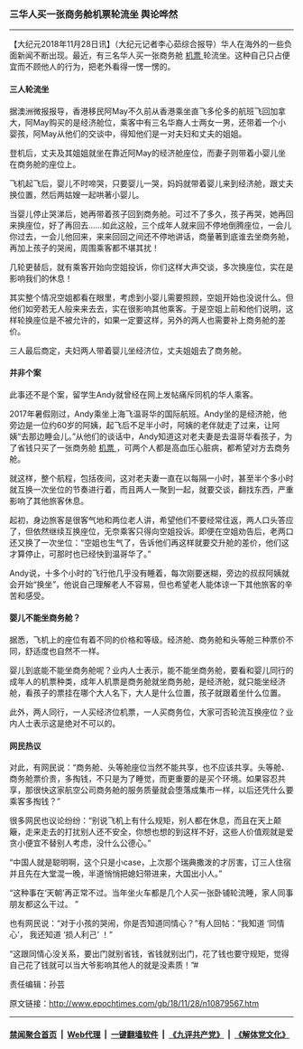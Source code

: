 ### 三华人买一张商务舱机票轮流坐 舆论哗然
------------------------

<p>
 【大纪元2018年11月28日讯】（大纪元记者李心茹综合报导）华人在海外的一些负面新闻不断出现。最近，有三名华人买一张商务舱
 <a href="http://www.epochtimes.com/gb/tag/%E6%9C%BA%E7%A5%A8.html">
  机票
 </a>
 轮流坐。这种自己只占便宜而不顾他人的行为，把老外看得一愣一愣的。
</p>
<h4>
 三人轮流坐
</h4>
<p>
 据澳洲微报报导，香港移民阿May不久前从香港乘坐直飞多伦多的航班飞回加拿大，阿May购买的是经济舱位，乘客中有三名华裔人士两女一男，还带着一个小婴孩，阿May从他们的交谈中，得知他们是一对夫妇和丈夫的姐姐。
</p>
<p>
 登机后，丈夫及其姐姐就坐在靠近阿May的经济舱座位，而妻子则带着小婴儿坐在商务舱的座位上。
</p>
<p>
 飞机起飞后，婴儿不时啼哭，只要婴儿一哭，妈妈就带着婴儿来到经济舱，跟丈夫换位置，然后两姑嫂一起哄著小婴儿。
</p>
<p>
 当婴儿停止哭涕后，她再带着孩子回到商务舱。可过不了多久，孩子再哭，她再回来换座位，好了再回去……如此这般，三个成年人就来回不停地倒腾座位，一会儿你过去，一会儿他回来，来来回回之间还不停地讲话，商量著到底谁去坐商务舱，再加上孩子的哭闹，周围乘客都不堪其扰！
</p>
<p>
 几轮更替后，就有乘客开始向空姐投诉，你们这样大声交谈，多次换座位，实在是影响我们的休息！
</p>
<p>
 其实整个情况空姐都看在眼里，考虑到小婴儿需要照顾，空姐开始也没说什么。但他们如旁若无人般来来去去，实在很影响其他乘客。于是空姐上前和他们说明，这样轮换座位是不被允许的，如果一定要这样，另外的两人也需要补上商务舱的差价。
</p>
<p>
 三人最后商定，夫妇两人带着婴儿坐经济位，丈夫姐姐去了商务舱。
</p>
<h4>
 并非个案
</h4>
<p>
 此事还不是个案，留学生Andy就曾经在网上发帖痛斥同机的华人乘客。
</p>
<p>
 2017年暑假刚过，Andy乘坐上海飞温哥华的国际航班。Andy坐的是经济舱，他旁边是一位约60岁的阿姨，起飞后不足半小时，阿姨的老伴就走了过来，让阿姨“去那边睡会儿。”从他们的谈话中，Andy知道这对老夫妻是去温哥华看孩子，为了省钱只买了一张商务舱
 <a href="http://www.epochtimes.com/gb/tag/%E6%9C%BA%E7%A5%A8.html">
  机票
 </a>
 ，可两个人都是高血压心脏病，都希望对方去商务舱。
</p>
<p>
 就这样，整个航程，包括夜间，这对老夫妻一直在以每隔一小时，甚至半个多小时就互换一次坐位的节奏进行着，而且两人一聚到一起，就要交谈，翻找东西，严重影响了其他旅客休息。
</p>
<p>
 起初，身边旅客是很客气地和两位老人讲，希望他们不要经常往返，两人口头答应了，但依然继续互换座位，无奈乘客只得向空姐投诉。即便在空姐劝告后，老两口还又换了一次坐位：“空姐也生气了，告诉他们再这样就要交升舱的差价，他们这才算停止，可那时也已经快到温哥华了。”
</p>
<p>
 Andy说，十多个小时的飞行他几乎没有睡着，每次刚要迷糊，旁边的叔叔阿姨就会开始“换坐”，他说自己理解老人不容易，但也希望老人能体谅一下其他旅客的辛苦和感受。
</p>
<h4>
 婴儿不能坐商务舱？
</h4>
<p>
 据悉，飞机上的座位有着不同的价格和等级。经济舱、商务舱和头等舱三种票价不同，舒适度也自然不一样。
</p>
<p>
 婴儿到底能不能坐商务舱呢？业内人士表示，能不能坐商务舱，要看和婴儿同行的成年人的机票种类，成年人机票是商务舱就坐商务舱，是经济舱，就只能坐经济舱，看孩子的票挂在哪个大人名下，大人是什么位置，孩子就跟着坐什么位置。
</p>
<p>
 此外，两人同行，一人买经济位机票，一人买商务位，大家可否轮流互换座位？业内人士表示这是绝对不可以的。
</p>
<h4>
 网民热议
</h4>
<p>
 对此，有网民说：“商务舱、头等舱座位当然不能共享，也不应该共享。头等舱、商务舱票价贵，多掏钱，不只是为了睡觉，而更重要的是买个环境。如果容忍共享，那很快这家航空公司商务舱的服务质量就会堕落成集市一样，以后还凭什么要乘客多掏钱？”
</p>
<p>
 很多网民也议论纷纷：“别说飞机上有什么规矩，别人都在休息，而且在天上颠簸，走来走去的打扰别人还不安全，你想也想的到这样不好，这些人价值观就是爱贪小便宜不替别人考虑，没什么公德心。”
</p>
<p>
 “中国人就是聪明啊，这个只是小case，上次那个瑞典撒泼的才厉害，订三人住宿并且先在大堂混一晚，半道悄悄把媳妇带进来，大国出小人。”
</p>
<p>
 “这种事在‘天朝’再正常不过。当年坐火车都是几个人买一张卧铺轮流睡，家人同事朋友都这么干过。 ”
</p>
<p>
 也有网民说：“对于小孩的哭闹，你是否知道同情心？”有人回帖：“我知道 ‘同情心’， 我还知道 ‘损人利己’ ！”
</p>
<p>
 “这跟同情心没关系，要出门就别省钱，省钱就别出门，花了钱也要守规矩，觉得自己花了钱就可以当大爷影响其他人的就是没素质！”#
</p>
<p>
 责任编辑：孙芸
</p>

原文链接：http://www.epochtimes.com/gb/18/11/28/n10879567.htm


------------------------
#### [禁闻聚合首页](https://github.com/gfw-breaker/banned-news/blob/master/README.md) &nbsp;|&nbsp; [Web代理](https://github.com/gfw-breaker/open-proxy/blob/master/README.md) &nbsp;|&nbsp; [一键翻墙软件](https://github.com/gfw-breaker/nogfw/blob/master/README.md) &nbsp;|&nbsp; [《九评共产党》](https://github.com/gfw-breaker/9ping.md/blob/master/README.md#九评之一评共产党是什么) &nbsp;|&nbsp; [《解体党文化》](https://github.com/gfw-breaker/jtdwh.md/blob/master/README.md#绪论)